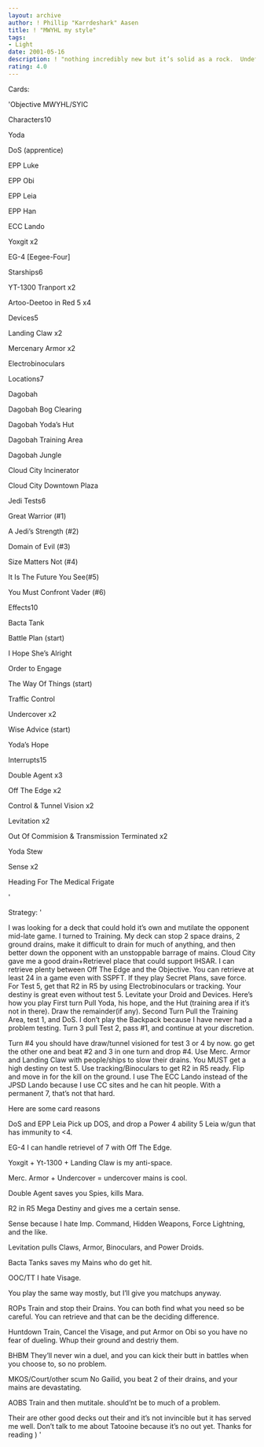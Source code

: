 ```yaml
---
layout: archive
author: ! Phillip "Karrdeshark" Aasen
title: ! "MWYHL my style"
tags:
- Light
date: 2001-05-16
description: ! "nothing incredibly new but it’s solid as a rock.  Undefeated to date."
rating: 4.0
---
```

Cards: 

'Objective MWYHL/SYIC


Characters10

Yoda

DoS (apprentice)

EPP Luke

EPP Obi

EPP Leia

EPP Han

ECC Lando

Yoxgit x2

EG-4 [Eegee-Four]


Starships6

YT-1300 Tranport x2

Artoo-Deetoo in Red 5 x4


Devices5

Landing Claw x2

Mercenary Armor x2

Electrobinoculars


Locations7

Dagobah

Dagobah Bog Clearing

Dagobah Yoda’s Hut

Dagobah Training Area

Dagobah Jungle

Cloud City Incinerator

Cloud City Downtown Plaza


Jedi Tests6

Great Warrior (#1)

A Jedi’s Strength (#2)

Domain of Evil (#3)

Size Matters Not (#4)

It Is The Future You See(#5)

You Must Confront Vader (#6)


Effects10

Bacta Tank

Battle Plan (start)

I Hope She’s Alright

Order to Engage

The Way Of Things (start)

Traffic Control 

Undercover x2

Wise Advice (start)

Yoda’s Hope


Interrupts15

Double Agent x3

Off The Edge x2

Control & Tunnel Vision x2

Levitation x2

Out Of Commision & Transmission Terminated x2

Yoda Stew

Sense x2

Heading For The Medical Frigate

'

Strategy: '

I was looking for a deck that could hold it’s own and mutilate the opponent mid-late game.  I turned to Training.  My deck can stop 2 space drains, 2 ground drains, make it difficult to drain for much of anything, and then better down the opponent with an unstoppable barrage of mains.  Cloud City gave me a good drain+Retrievel place that could support IHSAR.  I can retrieve plenty between Off The Edge and the Objective.  You can retrieve at least 24 in a game even with SSPFT.  If they play Secret Plans, save force.  For Test 5, get that R2 in R5 by using Electrobinoculars or tracking.  Your destiny is great even without test 5.  Levitate your Droid and Devices.  Here’s how you play  First turn Pull Yoda, his hope, and the Hut (training area if it’s not in there).  Draw the remainder(if any).  Second Turn Pull the Training Area, test 1, and DoS.  I don’t play the Backpack because I have never had a problem testing.  Turn 3 pull Test 2, pass #1, and continue at your discretion. 

Turn #4 you should have draw/tunnel visioned for test 3 or 4 by now.  go get the other one and beat #2 and 3 in one turn and drop #4.  Use Merc. Armor and Landing Claw with people/ships to slow their drains.  You MUST get a high destiny on test 5.  Use tracking/Binoculars to get R2 in R5 ready.  Flip and move in for the kill on the ground.  I use The ECC Lando instead of the JPSD Lando because I use CC sites and he can hit people.  With a permanent 7, that’s not that hard.


Here are some card reasons


DoS and EPP Leia Pick up DOS, and drop a Power 4 ability 5 Leia w/gun that has immunity to <4.

EG-4 I can handle retrievel of 7 with Off The Edge.

Yoxgit + Yt-1300 + Landing Claw is my anti-space.

Merc. Armor + Undercover = undercover mains is cool.

Double Agent saves you Spies, kills Mara.

R2 in R5 Mega Destiny and gives me a certain sense.

Sense because I hate Imp. Command, Hidden Weapons, Force Lightning, and the like.

Levitation pulls Claws, Armor, Binoculars, and Power Droids.  

Bacta Tanks saves my Mains who do get hit.

OOC/TT I hate Visage.


You play the same way mostly, but I’ll give you matchups anyway.


ROPs Train and stop their Drains.  You can both find what you need so be careful.  You can retrieve and that can be the deciding difference.


Huntdown Train, Cancel the Visage, and put Armor on Obi so you have no fear of dueling.  Whup their ground and destriy them.


BHBM  They’ll never win a duel, and you can kick their butt in battles when you choose to, so no problem.


MKOS/Court/other scum No Gailid, you beat 2 of their drains, and your mains are devastating.


AOBS Train and then mutitale.  should’nt be to much of a problem.


Their are other good decks out their and it’s not invincible but it has served me well.  Don’t talk to me about Tatooine because it’s no out yet.  Thanks for reading ) '